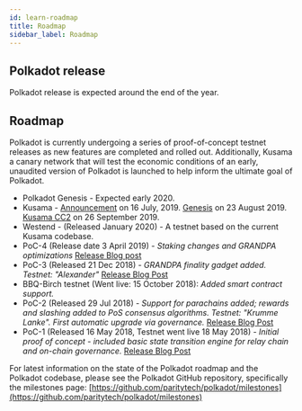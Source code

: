 ```yaml
---
id: learn-roadmap
title: Roadmap
sidebar_label: Roadmap
---
```


## Polkadot release

Polkadot release is expected around the end of the year.

## Roadmap

Polkadot is currently undergoing a series of proof-of-concept testnet releases as new features are
completed and rolled out. Additionally, Kusama a canary network that will test the economic
conditions of an early, unaudited version of Polkadot is launched to help inform the ultimate goal
of Polkadot.

- Polkadot Genesis - Expected early 2020.
- Kusama - [Announcement][kusama announcement] on 16 July, 2019. [Genesis][kusama genesis] on 23
  August 2019. [Kusama CC2][kusama cc2] on 26 September 2019.
- Westend - (Released January 2020) - A testnet based on the current Kusama codebase.
- PoC-4 (Release date 3 April 2019) - _Staking changes and GRANDPA optimizations_
  [Release Blog post](https://medium.com/polkadot-network/polkadot-proof-of-concept-4-arrives-with-new-ways-to-stake-3b27037346cc)
- PoC-3 (Released 21 Dec 2018) - _GRANDPA finality gadget added. Testnet: "Alexander"_
  [Release Blog Post](https://medium.com/coinmonks/polkadot-hello-world-3-poc-3-on-substrate-is-here-c45d100f72e3)
- BBQ-Birch testnet (Went live: 15 October 2018): _Added smart contract support._
- PoC-2 (Released 29 Jul 2018) - _Support for parachains added; rewards and slashing added to PoS
  consensus algorithms. Testnet: "Krumme Lanke". First automatic upgrade via governance._
  [Release Blog Post](https://medium.com/polkadot-network/polkadot-poc-2-is-here-parachains-runtime-upgrades-and-libp2p-networking-7035bb141c25)
- PoC-1 (Released 16 May 2018, Testnet went live 18 May 2018) - _Initial proof of concept - included
  basic state transition engine for relay chain and on-chain governance._
  [Release Blog Post](https://medium.com/polkadot-network/now-live-polkadot-proof-of-concept-1-3e718512a8d)

For latest information on the state of the Polkadot roadmap and the Polkadot codebase, please see
the Polkadot GitHub repository, specifically the milestones page:
[https://github.com/paritytech/polkadot/milestones](https://github.com/paritytech/polkadot/milestones)

[kusama announcement]: https://polkadot.network/kusama-network-the-canary-network/
[kusama genesis]: https://polkadot.network/kusama-rollout-and-governance/
[kusama cc2]: https://polkadot.network/kusama-cc2/
